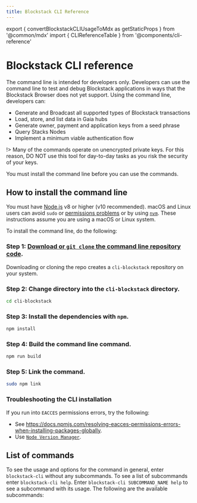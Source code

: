 ```yaml
---
title: Blockstack CLI Reference
---
```


export { convertBlockstackCLIUsageToMdx as getStaticProps } from '@common/mdx'
import { CLIReferenceTable } from '@components/cli-reference'

# Blockstack CLI reference

The command line is intended for developers only. Developers can use the command
line to test and debug Blockstack applications in ways that the Blockstack
Browser does not yet support. Using the command line, developers can:

- Generate and Broadcast all supported types of Blockstack transactions
- Load, store, and list data in Gaia hubs
- Generate owner, payment and application keys from a seed phrase
- Query Stacks Nodes
- Implement a minimum viable authentication flow

!> Many of the commands operate on unencrypted private keys. For this reason,
DO NOT use this tool for day-to-day tasks as you risk the security of your keys.

You must install the command line before you can use the commands.

## How to install the command line

You must have [Node.js](https://nodejs.org/en/download/) v8 or higher (v10 recommended). macOS and Linux users can avoid `sudo` or [permissions problems](https://docs.npmjs.com/resolving-eacces-permissions-errors-when-installing-packages-globally) or by using [`nvm`](https://github.com/nvm-sh/nvm). These instructions assume you are using a macOS or Linux system.

To install the command line, do the following:

### Step 1: [Download or `git clone` the command line repository code](https://github.com/blockstack/cli-blockstack).

Downloading or cloning the repo creates a `cli-blockstack` repository on your system.

### Step 2: Change directory into the `cli-blockstack` directory.

```bash
cd cli-blockstack
```

### Step 3: Install the dependencies with `npm`.

```bash
npm install
```

### Step 4: Build the command line command.

```bash
npm run build
```

### Step 5: Link the command.

```bash
sudo npm link
```

### Troubleshooting the CLI installation

If you run into `EACCES` permissions errors, try the following:

- See https://docs.npmjs.com/resolving-eacces-permissions-errors-when-installing-packages-globally.
- Use [`Node Version Manager`](https://github.com/nvm-sh/nvm).

## List of commands

To see the usage and options for the command in general, enter `blockstack-cli` without any subcommands. To see a list of subcommands enter `blockstack-cli help`. Enter `blockstack-cli SUBCOMMAND_NAME help` to see a subcommand with its usage. The following are the available subcommands:

<CLIReferenceTable mdx={props.mdx} />
